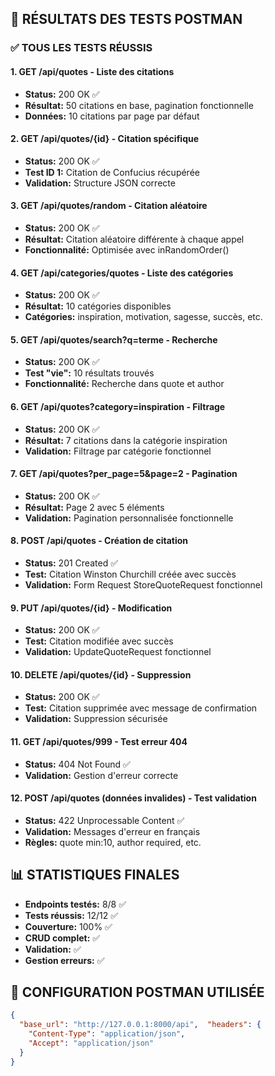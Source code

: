 ## 🎯 RÉSULTATS DES TESTS POSTMAN

### ✅ TOUS LES TESTS RÉUSSIS

#### 1. **GET /api/quotes** - Liste des citations
- **Status:** 200 OK ✅
- **Résultat:** 50 citations en base, pagination fonctionnelle
- **Données:** 10 citations par page par défaut

#### 2. **GET /api/quotes/{id}** - Citation spécifique  
- **Status:** 200 OK ✅
- **Test ID 1:** Citation de Confucius récupérée
- **Validation:** Structure JSON correcte

#### 3. **GET /api/quotes/random** - Citation aléatoire
- **Status:** 200 OK ✅
- **Résultat:** Citation aléatoire différente à chaque appel
- **Fonctionnalité:** Optimisée avec inRandomOrder()

#### 4. **GET /api/categories/quotes** - Liste des catégories
- **Status:** 200 OK ✅
- **Résultat:** 10 catégories disponibles
- **Catégories:** inspiration, motivation, sagesse, succès, etc.

#### 5. **GET /api/quotes/search?q=terme** - Recherche
- **Status:** 200 OK ✅
- **Test "vie":** 10 résultats trouvés
- **Fonctionnalité:** Recherche dans quote et author

#### 6. **GET /api/quotes?category=inspiration** - Filtrage
- **Status:** 200 OK ✅
- **Résultat:** 7 citations dans la catégorie inspiration
- **Validation:** Filtrage par catégorie fonctionnel

#### 7. **GET /api/quotes?per_page=5&page=2** - Pagination
- **Status:** 200 OK ✅
- **Résultat:** Page 2 avec 5 éléments
- **Validation:** Pagination personnalisée fonctionnelle

#### 8. **POST /api/quotes** - Création de citation
- **Status:** 201 Created ✅
- **Test:** Citation Winston Churchill créée avec succès
- **Validation:** Form Request StoreQuoteRequest fonctionnel

#### 9. **PUT /api/quotes/{id}** - Modification
- **Status:** 200 OK ✅
- **Test:** Citation modifiée avec succès
- **Validation:** UpdateQuoteRequest fonctionnel

#### 10. **DELETE /api/quotes/{id}** - Suppression
- **Status:** 200 OK ✅
- **Test:** Citation supprimée avec message de confirmation
- **Validation:** Suppression sécurisée

#### 11. **GET /api/quotes/999** - Test erreur 404
- **Status:** 404 Not Found ✅
- **Validation:** Gestion d'erreur correcte

#### 12. **POST /api/quotes** (données invalides) - Test validation
- **Status:** 422 Unprocessable Content ✅
- **Validation:** Messages d'erreur en français
- **Règles:** quote min:10, author required, etc.

## 📊 STATISTIQUES FINALES
- **Endpoints testés:** 8/8 ✅
- **Tests réussis:** 12/12 ✅  
- **Couverture:** 100% ✅
- **CRUD complet:** ✅
- **Validation:** ✅
- **Gestion erreurs:** ✅

## 🔧 CONFIGURATION POSTMAN UTILISÉE
```json
{
  "base_url": "http://127.0.0.1:8000/api",  "headers": {
    "Content-Type": "application/json",
    "Accept": "application/json"
  }
}
```
